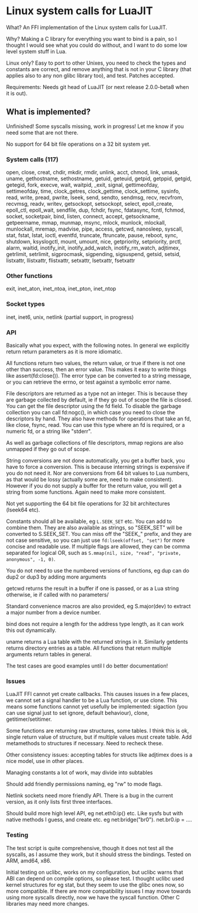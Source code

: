 # Linux system calls for LuaJIT

What? An FFI implementation of the Linux system calls for LuaJIT.

Why? Making a C library for everything you want to bind is a pain, so I thought I would see what you could do without, and I want to do some low level system stuff in Lua.

Linux only? Easy to port to other Unixes, you need to check the types and constants are correct, and remove anything that is not in your C library (that applies also to any non glibc library too), and test. Patches accepted.

Requirements: Needs git head of LuaJIT (or next release 2.0.0-beta8 when it is out).

## What is implemented?

Unfinished! Some syscalls missing, work in progress! Let me know if you need some that are not there.

No support for 64 bit file operations on a 32 bit system yet. 

### System calls (117)

open, close, creat, chdir, mkdir, rmdir, unlink, acct, chmod, link, umask, uname, gethostname, sethostname, getuid, geteuid, getpid, getppid, getgid, getegid, fork, execve, wait, waitpid, _exit, signal, gettimeofday, settimeofday, time, clock_getres, clock_gettime, clock_settime, sysinfo, read, write, pread, pwrite, lseek, send, sendto, sendmsg, recv, recvfrom, recvmsg, readv, writev, getsockopt, setsockopt, select, epoll_create, epoll_ctl, epoll_wait, sendfile, dup, fchdir, fsync, fdatasync, fcntl, fchmod, socket, socketpair, bind, listen, connect, accept, getsockname, getpeername, mmap, munmap, msync, mlock, munlock, mlockall, munlockall, mremap, madvise, pipe, access, getcwd, nanosleep, syscall, stat, fstat, lstat, ioctl, eventfd, truncate, ftruncate, pause, reboot, sync, shutdown, ksyslogctl, mount, umount,
nice, getpriority, setpriority, prctl, alarm, waitid, inotify_init, inotify_add_watch, inotify_rm_watch, adjtimex, getrlimit, setrlimit, sigprocmask, sigpending,
sigsuspend, getsid, setsid, listxattr, llistxattr, flistxattr, setxattr, lsetxattr, fsetxattr

### Other functions

exit, inet_aton, inet_ntoa, inet_pton, inet_ntop

### Socket types

inet, inet6, unix, netlink (partial support, in progress)

### API

Basically what you expect, with the following notes. In general we explicitly return return parameters as it is more idiomatic.

All functions return two values, the return value, or true if there is not one other than success, then an error value. This makes it easy to write things like assert(fd:close()). The error type can be converted to a string message, or you can retrieve the errno, or test against a symbolic error name.

File descriptors are returned as a type not an integer. This is because they are garbage collected by default, ie if they go out of scope the file is closed. You can get the file descriptor using the fd field. To disable the garbage collection you can call fd:nogc(), in which case you need to close the descriptors by hand. They also have methods for operations that take an fd, like close, fsync, read. You can use this type where an fd is required, or a numeric fd, or a string like "stderr". 

As well as garbage collections of file descriptors, mmap regions are also unmapped if they go out of scope.

String conversions are not done automatically, you get a buffer back, you have to force a conversion. This is because interning strings is expensive if you do not need it. Nor are conversions from 64 bit values to Lua numbers, as that would be lossy (actually some are, need to make consistent). However if you do not supply a buffer for the return value, you will get a string from some functions. Again need to make more consistent.

Not yet supporting the 64 bit file operations for 32 bit architectures (lseek64 etc).

Constants should all be available, eg `L.SEEK_SET` etc. You can add to combine them. They are also available as strings, so "SEEK_SET" will be converted to S.SEEK_SET. You can miss off the "SEEK_" prefix, and they are not case sensitive, so you can just use `fd:lseek(offset, "set")` for more concise and readable use. If multiple flags are allowed, they can be comma separated for logical OR, such as `S.mmap(nil, size, "read", "private, anonymous", -1, 0)`.

You do not need to use the numbered versions of functions, eg dup can do dup2 or dup3 by adding more arguments

getcwd returns the result in a buffer if one is passed, or as a Lua string otherwise, ie if called with no parameters/

Standard convenience macros are also provided, eg S.major(dev) to extract a major number from a device number.

bind does not require a length for the address type length, as it can work this out dynamically.

uname returns a Lua table with the returned strings in it. Similarly getdents returns directory entries as a table. All functions that return multiple arguments return tables in general.

The test cases are good examples until I do better documentation!

### Issues

LuaJIT FFI cannot yet create callbacks. This causes issues in a few places, we cannot set a signal handler to be a Lua function, or use clone. This means some functions cannot yet usefully be implemented: sigaction (you can use signal just to set ignore, default behaviour), clone, getitimer/setitimer.

Some functions are returning raw structures, some tables. I think this is ok, single return value of structure, but if multiple values must create table. Add metamethods to structures if necessary. Need to recheck these.

Other consistency issues: accepting tables for structs like adjtimex does is a nice model, use in other places.

Managing constants a lot of work, may divide into subtables

Should add friendly permissions naming, eg "rw" to mode flags.

Netlink sockets need more friendly API. There is a bug in the current version, as it only lists first three interfaces.

Should build more high level API, eg net.eth0:ip() etc. Like sysfs but with native methods I guess, and create etc. eg net:bridge("br0"). net.br0.ip = ....

### Testing

The test script is quite comprehensive, though it does not test all the syscalls, as I assume they work, but it should stress the bindings. Tested on ARM, amd64, x86.

Initial testing on uclibc, works on my configuration, but uclibc warns that ABI can depend on compile options, so please test. I thought uclibc used kernel structures for eg stat, but they seem to use the glibc ones now, so more compatible. If there are more compatibility issues I may move towards using more syscalls directly, now we have the syscall function. Other C libraries may need more changes.



